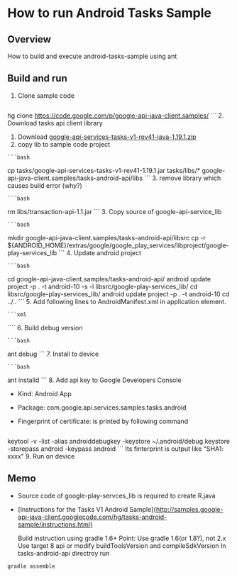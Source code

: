 How to run Android Tasks Sample
===============================
Overview
--------
How to build and execute android-tasks-sample using ant

Build and run
-------------
1. Clone sample code

    ```bash
hg clone https://code.google.com/p/google-api-java-client.samples/
    ```
2. Download tasks api client library
  1. Download [google-api-services-tasks-v1-rev41-java-1.19.1.zip](https://developers.google.com/resources/api-libraries/download/tasks/v1/java)
  2. copy lib to sample code project

    ```bash
cp tasks/google-api-services-tasks-v1-rev41-1.19.1.jar tasks/libs/* google-api-java-client.samples/tasks-android-api/libs
    ```
  3. remove library which causes build error (why?)

    ```bash
rm libs/transaction-api-1.1.jar
    ```
3. Copy source of google-api-service_lib

    ```bash
mkdir google-api-java-client.samples/tasks-android-api/libsrc
cp -r ${ANDROID_HOME}/extras/google/google_play_services/libproject/google-play-services_lib 
    ```
4. Update android project

    ```bash
cd google-api-java-client.samples/tasks-android-api/
android update project -p . -t android-10 -s -l libsrc/google-play-services_lib/
cd libsrc/google-play-services_lib/
android update project -p . -t android-10
cd ../..
    ```
5. Add following lines to AndroidManifest.xml in application element.

    ```xml
<meta-data android:name="com.google.android.gms.version" 
           android:value="@integer/google_play_services_version" />
    ````
6. Build debug version

    ```bash
ant debug
    ```
7. Install to device

    ```bash
ant installd
    ```
8. Add api key to Google Developers Console
* Kind: Android App
* Package: com.google.api.services.samples.tasks.android
* Fingerprint of certificate: is printed by following command

    ```bash
keytool -v -list -alias androiddebugkey -keystore ~/.android/debug.keystore -storepass android -keypass android
    ```
Its finterprint is output like "SHA1: xxxx"
9. Run on device

Memo
----
* Source code of google-play-servces_lib is required to create R.java
* [Instructions for the Tasks V1 Android Sample]{http://samples.google-api-java-client.googlecode.com/hg/tasks-android-sample/instructions.html}

    Build instruction using gradle 1.6+
    Point: Use gradle 1.6(or 1.8?), not 2.x
           Use target 8 api or modify buildToolsVersion and compileSdkVersion
           In tasks-android-api directroy run

```bash
gradle assemble
```
